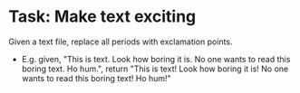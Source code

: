 Task: Make text exciting
========================

Given a text file, replace all periods with exclamation points.
* E.g. given, "This is text. Look how boring it is. No one wants to read this boring text. Ho hum.", return "This is text! Look how boring it is! No one wants to read this boring text! Ho hum!"
